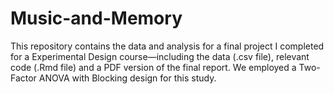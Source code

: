 # Music-and-Memory

This repository contains the data and analysis for a final project I completed for a Experimental Design course—including the data (.csv file), relevant code (.Rmd file) and a PDF version of the final report. We employed a Two-Factor ANOVA with Blocking design for this study.



